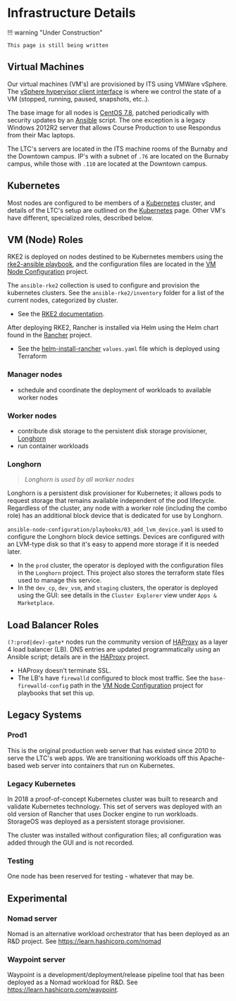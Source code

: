 # Infrastructure Details

!!! warning "Under Construction"

    This page is still being written

## Virtual Machines

Our virtual machines (VM's) are provisioned by ITS using VMWare vSphere. The [vSphere hypervisor client interface](https://vcsa01.tis.bcit.ca/) is where we control the state of a VM (stopped, running, paused, snapshots, etc..).

The base image for all nodes is [CentOS 7.8](https://www.centos.org/download/), patched periodically with security updates by an [Ansible](https://docs.ansible.com/ansible/latest/user_guide/index.html) script. The one exception is a legacy Windows 2012R2 server that allows Course Production to use Respondus from their Mac laptops.

The LTC's servers are located in the ITS machine rooms of the Burnaby and the Downtown campus. IP's with a subnet of `.76` are located on the Burnaby campus, while those with `.110` are located at the Downtown campus.

## Kubernetes

Most nodes are configured to be members of a [Kubernetes](https://kubernetes.io/docs/home/) cluster, and details of the LTC's setup are outlined on the [Kubernetes](../kubernetes/index.md) page. Other VM's have different, specialized roles, described below.

## VM (Node) Roles

RKE2 is deployed on nodes destined to be Kubernetes members using the [rke2-ansible playbook](https://github.com/rancherfederal/rke2-ansible), and the configuration files are located in the [VM Node Configuration](https://issues.ltc.bcit.ca/ltc-infrastructure/vm-node-configuration) project.

The `ansible-rke2` collection is used to configure and provision the kubernetes clusters. See the `ansible-rke2/inventory` folder for a list of the current nodes, categorized by cluster.

* See the [RKE2 documentation](https://docs.rke2.io/).

After deploying RKE2, Rancher is installed via Helm using the Helm chart found in the [Rancher](https://issues.ltc.bcit.ca/ltc-infrastructure/rancher) project.

* See the [helm-install-rancher](helm-install-rancher) `values.yaml` file which is deployed using Terraform

### Manager nodes

* schedule and coordinate the deployment of workloads to available worker nodes

### Worker nodes

* contribute disk storage to the persistent disk storage provisioner, [Longhorn](https://www.longhorn.io)
* run container workloads

### Longhorn

> *Longhorn is used by all worker nodes*

Longhorn is a persistent disk provisioner for Kubernetes; it allows pods to request storage that remains available independent of the pod lifecycle. Regardless of the cluster, any node with a worker role (including the combo role) has an additional block device that is dedicated for use by Longhorn.

`ansible-node-configuration/playbooks/03_add_lvm_device.yaml` is used to configure the Longhorn block device settings. Devices are configured with an LVM-type disk so that it's easy to append more storage if it is needed later.

* In the `prod` cluster, the operator is deployed with the configuration files in the `Longhorn` project. This project also stores the terraform state files used to manage this service.
* In the `dev_cp`, `dev_vsm`, and `staging` clusters, the operator is deployed using the GUI: see details in the `Cluster Explorer` view under `Apps & Marketplace`.

## Load Balancer Roles

`(?:prod|dev)-gate*` nodes run the community version of [HAProxy](http://www.haproxy.org/) as a layer 4 load balancer (LB). DNS entries are updated programmatically using an Ansible script; details are in the [HAProxy](https://issues.ltc.bcit.ca/ltc-infrastructure/haproxy) project.

* HAProxy doesn't terminate SSL.
* The LB's have `firewalld` configured to block most traffic. See the `base-firewalld-config` path in the [VM Node Configuration](https://issues.ltc.bcit.ca/ltc-infrastructure/vm-node-configuration) project for playbooks that set this up.

## Legacy Systems

### Prod1

This is the original production web server that has existed since 2010 to serve the LTC's web apps. We are transitioning workloads off this Apache-based web server into containers that run on Kubernetes.

### Legacy Kubernetes

In 2018 a proof-of-concept Kubernetes cluster was built to research and validate Kubernetes technology. This set of servers was deployed with an old version of Rancher that uses Docker engine to run workloads. StorageOS was deployed as a persistent storage provisioner.

The cluster was installed without configuration files; all configuration was added through the GUI and is not recorded.

### Testing

One node has been reserved for testing - whatever that may be.

## Experimental

### Nomad server

Nomad is an alternative workload orchestrator that has been deployed as an R&D project. See <https://learn.hashicorp.com/nomad>

### Waypoint server

Waypoint is a development/deployment/release pipeline tool that has been deployed as a Nomad workload for R&D. See <https://learn.hashicorp.com/waypoint>.
